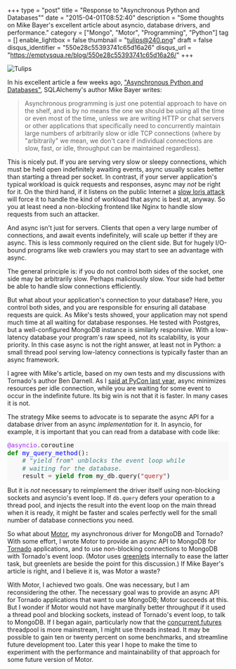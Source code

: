 +++
type = "post"
title = "Response to \"Asynchronous Python and Databases\""
date = "2015-04-01T08:52:40"
description = "Some thoughts on Mike Bayer's excellent article about asyncio, database drivers, and performance."
category = ["Mongo", "Motor", "Programming", "Python"]
tag = []
enable_lightbox = false
thumbnail = "tulips@240.png"
draft = false
disqus_identifier = "550e28c55393741c65d16a26"
disqus_url = "https://emptysqua.re/blog/550e28c55393741c65d16a26/"
+++

<p><img style="display:block; margin-left:auto; margin-right:auto;" src="tulips.png" alt="Tulips" title="Tulips" /></p>
<p>In his excellent article a few weeks ago, <a href="http://techspot.zzzeek.org/2015/02/15/asynchronous-python-and-databases/">"Asynchronous Python and Databases"</a>, SQLAlchemy's author Mike Bayer writes:</p>
<blockquote>
<p>Asynchronous programming is just one potential approach to have on the shelf, and is by no means the one we should be using all the time or even most of the time, unless we are writing HTTP or chat servers or other applications that specifically need to concurrently maintain large numbers of arbitrarily slow or idle TCP connections (where by "arbitrarily" we mean, we don't care if individual connections are slow, fast, or idle, throughput can be maintained regardless).</p>
</blockquote>
<p>This is nicely put. If you are serving very slow or sleepy connections, which must be held open indefinitely awaiting events, async usually scales better than starting a thread per socket. In contrast, if your server application's typical workload is quick requests and responses, async may <em>not</em> be right for it. On the third hand, if it listens on the public Internet a <a href="http://en.wikipedia.org/wiki/Slowloris_%28software%29">slow loris attack</a> will force it to handle the kind of workload that async is best at, anyway. So you at least need a non-blocking frontend like Nginx to handle slow requests from such an attacker.</p>
<p>And async isn't just for servers. Clients that open a very large number of connections, and await events indefinitely, will scale up better if they are async. This is less commonly required on the client side. But for hugely I/O-bound programs like web crawlers you may start to see an advantage with async.</p>
<p>The general principle is: if you do not control both sides of the socket, one side may be arbitrarily slow. Perhaps maliciously slow. Your side had better be able to handle slow connections efficiently.</p>
<p>But what about your application's connection to your database? Here, you control both sides, and you are responsible for ensuring all database requests are quick. As Mike's tests showed, your application may not spend much time at all waiting for database responses. He tested with Postgres, but a well-configured MongoDB instance is similarly responsive. With a low-latency database your program's raw speed, not its scalability, is your priority. In this case async is not the right answer, at least not in Python: a small thread pool serving low-latency connections is typically faster than an async framework.</p>
<p>I agree with Mike's article, based on my own tests and my discussions with Tornado's author Ben Darnell. As I <a href="/pycon-2014-video-what-is-async/">said at PyCon last year</a>, async minimizes resources per idle connection, while you are waiting for some event to occur in the indefinite future. Its big win is not that it is faster. In many cases it is not.</p>
<p>The strategy Mike seems to advocate is to separate the async API for a database driver from an async <em>implementation</em> for it. In asyncio, for example, it is important that you can read from a database with code like:</p>
<div class="codehilite" style="background: #f8f8f8"><pre style="line-height: 125%"><span style="color: #AA22FF">@asyncio</span><span style="color: #666666">.</span>coroutine
<span style="color: #008000; font-weight: bold">def</span> <span style="color: #0000FF">my_query_method</span>():
    <span style="color: #408080; font-style: italic"># &quot;yield from&quot; unblocks the event loop while</span>
    <span style="color: #408080; font-style: italic"># waiting for the database.</span>
    result <span style="color: #666666">=</span> <span style="color: #008000; font-weight: bold">yield from</span> my_db<span style="color: #666666">.</span>query(<span style="color: #BA2121">&quot;query&quot;</span>)
</pre></div>


<p>But it is <em>not</em> necessary to reimplement the driver itself using non-blocking sockets and asyncio's event loop. If <code>db.query</code> defers your operation to a thread pool, and injects the result into the event loop on the main thread when it is ready, it might be faster and scales perfectly well for the small number of database connections you need.</p>
<p>So what about <a href="http://motor.readthedocs.org/">Motor</a>, my asynchronous driver for MongoDB and Tornado? With some effort, I wrote Motor to provide an async API to MongoDB for <a href="http://www.tornadoweb.org/">Tornado</a> applications, and to use non-blocking connections to MongoDB with Tornado's event loop. (Motor uses <a href="http://greenlet.readthedocs.org/">greenlets</a> internally to ease the latter task, but greenlets are beside the point for this discussion.) If Mike Bayer's article is right, and I believe it is, was Motor a waste?</p>
<p>With Motor, I achieved two goals. One was necessary, but I am reconsidering the other. The necessary goal was to provide an async API for Tornado applications that want to use MongoDB; Motor succeeds at this. But I wonder if Motor would not have marginally better throughput if it used a thread pool and blocking sockets, instead of Tornado's event loop, to talk to MongoDB. If I began again, particularly now that the <a href="http://pythonhosted.org/futures/">concurrent.futures</a> threadpool is more mainstream, I might use threads instead. It may be possible to gain ten or twenty percent on some benchmarks, and streamline future development too. Later this year I hope to make the time to experiment with the performance and maintainability of that approach for some future version of Motor.</p>

